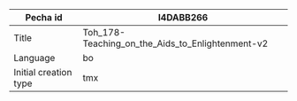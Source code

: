 |Pecha id | I4DABB266
| --- | --- 
|Title | Toh_178-Teaching_on_the_Aids_to_Enlightenment-v2 
|Language | bo
|Initial creation type | tmx